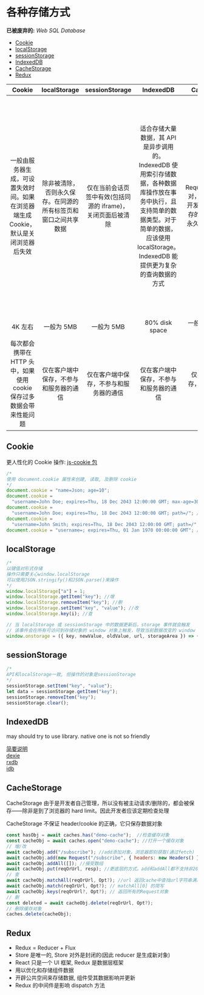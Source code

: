 # 各种存储方式

**已被废弃的:** _Web SQL Database_

<!-- TOC -->

- [Cookie](#cookie)
- [localStorage](#localstorage)
- [sessionStorage](#sessionstorage)
- [IndexedDB](#indexeddb)
- [CacheStorage](#cachestorage)
- [Redux](#redux)

<!-- /TOC -->

|                                       Cookie                                        |                          localStorage                          |                       sessionStorage                        |                                                                                               IndexedDB                                                                                                |                                             CacheStorage                                              |                                           redux                                            |
| :---------------------------------------------------------------------------------: | :------------------------------------------------------------: | :---------------------------------------------------------: | :----------------------------------------------------------------------------------------------------------------------------------------------------------------------------------------------------: | :---------------------------------------------------------------------------------------------------: | :----------------------------------------------------------------------------------------: |
| 一般由服务器生成，可设置失效时间。如果在浏览器端生成 Cookie，默认是关闭浏览器后失效 | 除非被清除，否则永久保存。在同源的所有标签页和窗口之间共享数据 | 仅在当前会话页签中有效(包括同源的 iframe)，关闭页面后被清除 | 适合存储大量数据，其 API 是异步调用的。IndexedDB 使用索引存储数据，各种数据库操作放在事务中执行，且支持简单的数据类型。对于简单的数据，应该使用 localStorage。IndexedDB 能提供更为复杂的查询数据的方式 | 用于存储 Request/Response 对，提供了接口让开发者管理 http 缓存的机制，一般为永久保存(Safari 是 14 天) | 浏览网页过程中开辟的一块内存，刷新网页或者关闭网页，内存就会清除掉，用于整合散乱的组件数据 |
|                                       4K 左右                                       |                           一般为 5MB                           |                         一般为 5MB                          |                                                                                             80% disk space                                                                                             |                                       一般为 50(Safari) - 100MB                                       |                                          任意大小                                          |
|        每次都会携带在 HTTP 头中，如果使用 cookie 保存过多数据会带来性能问题         |             仅在客户端中保存，不参与和服务器的通信             |           仅在客户端中保存，不参与和服务器的通信            |                                                                                 仅在客户端中保存，不参与和服务器的通信                                                                                 |                                仅在客户端中保存，不参与和服务器的通信                                 |                           仅在客户端中保存，不参与和服务器的通信                           |

## Cookie

更人性化的 Cookie 操作: [js-cookie 包](https://www.npmjs.com/package/js-cookie)

```js
/*
使用 document.cookie 属性来创建, 读取, 及删除 cookie
*/
document.cookie = "name=Json; age=10";
document.cookie =
  "username=John Doe; expires=Thu, 18 Dec 2043 12:00:00 GMT; max-age=3000"; //设置过期时间
document.cookie =
  "username=John Doe; expires=Thu, 18 Dec 2043 12:00:00 GMT; path=/"; //path指定cookie路径
document.cookie =
  "username=John Smith; expires=Thu, 18 Dec 2043 12:00:00 GMT; path=/"; //修改即覆盖
document.cookie = "username=; expires=Thu, 01 Jan 1970 00:00:00 GMT"; //设置 expires 参数为以前的时间即可删除cookie
```

## localStorage

```js
/*
以键值对形式存储
操作只需要关心window.localStorage
可以使用JSON.stringify()和JSON.parse()来操作
*/
window.localStorage["a"] = 1;
window.localStorage.getItem("key"); //增
window.localStorage.removeItem("key"); //删
window.localStorage.setItem("key", "value"); //改
window.localStorage.key(i); //查

// 当 localStorage 或 sessionStorage 中的数据更新后，storage 事件就会触发
// 该事件会在所有可访问到存储对象的 window 对象上触发，导致当前数据改变的 window 对象除外
window.onstorage = ({ key, newValue, oldValue, url, storageArea }) => {};
```

## sessionStorage

```js
/*
API和localStorage一致, 但操作的对象是sessionStorage
*/
sessionStorage.setItem("key", "value");
let data = sessionStorage.getItem("key");
sessionStorage.removeItem("key");
sessionStorage.clear();
```

## IndexedDB

may should try to use library. native one is not so friendly

[简要说明](https://zh.javascript.info/indexeddb)<br/>
[dexie](https://dexie.org/)<br/>
[rxdb](https://rxdb.info/)<br/>
[idb](https://github.com/jakearchibald/idb)<br/>

## CacheStorage

CacheStorage 由于是开发者自己管理，所以没有被主动请求/删除的，都会被保存——除非是到了浏览器的 hard limit。因此开发者应该定期检查处理

CacheStorage 不保证 header/cookie 的正确，它只保存数据对象

```js
const hasObj = await caches.has("demo-cache");  //检查缓存对象
const cacheObj = await caches.open("demo-cache"); //打开一个缓存对象
// 增/改
await cacheObj.add("/subscribe"); //add添加对象，浏览器即刻获取(通过fetch)
await cacheObj.add(new Request("/subscribe", { headers: new Headers() })); //也可以是一个Request对象
await cacheObj.addAll([]); //接受数组
await cacheObj.put(reqOrUrl, resp); //更底层的方式。add和addAll都不支持非200的req，put支持
// 查
await cacheObj.matchAll(reqOrUrl, Opt?); //url 返回cache中查找url字符串满足的所有
await cacheObj.match(reqOrUrl, Opt?); // matchAll[0] 的简写
await cacheObj.keys(reqOrUrl?, Opt?); // 返回所有的Request对象
// 删
const deleted = await cacheObj.delete(reqOrUrl, Opt?);
// 删除缓存对象
caches.delete(cacheObj);
```

## Redux

- Redux = Reducer + Flux
- Store 是唯一的, Store 对外是封闭的(因此 reducer 是生成新对象)
- React 只是一个 UI 框架, Redux 是数据层框架
- 用以优化和存储组件数据
- 开辟公共空间来存储数据, 组件受其数据影响并更新
- Redux 的中间件是影响 dispatch 方法
